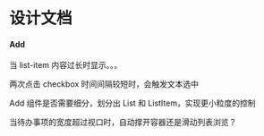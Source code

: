 # 设计文档

#### Add

当 list-item 内容过长时显示。。。

两次点击 checkbox 时间间隔较短时，会触发文本选中

Add 组件是否需要细分，划分出 List 和 ListItem，实现更小粒度的控制

当待办事项的宽度超过视口时，自动撑开容器还是滑动列表浏览？
